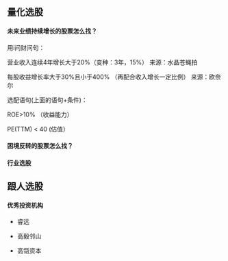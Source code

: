 ## 量化选股



#### 未来业绩持续增长的股票怎么找？



用i问财问句：

营业收入连续4年增长大于20%（变种：3年，15%）        来源：水晶苍蝇拍

每股收益增长率大于30%且小于400% （再配合收入增长一定比例）      来源：欧奈尔



选配语句(上面的语句+条件)：

ROE>10%    （收益能力）

PE(TTM) < 40   (估值）

#### 困境反转的股票怎么找？

#### 行业选股



## 跟人选股

#### 优秀投资机构

- 睿远

- 高毅邻山

- 高瓴资本

  

